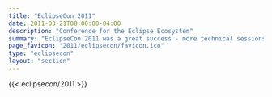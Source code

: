 ```yaml
---
title: "EclipseCon 2011"
date: 2011-03-21T08:00:00-04:00
description: "Conference for the Eclipse Ecosystem"
summary: "EclipseCon 2011 was a great success - more technical sessions, more open source projects, more BOFs, more parties, and just plain more."
page_favicon: "2011/eclipsecon/favicon.ico"
type: "eclipsecon"
layout: "section"
---
```


{{< eclipsecon/2011 >}}